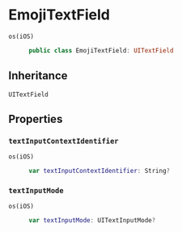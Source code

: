 # EmojiTextField

<dl>
<dt><code>os(iOS)</code></dt>
<dd>

``` swift
public class EmojiTextField: UITextField
```

</dd>
</dl>

## Inheritance

`UITextField`

## Properties

### `textInputContextIdentifier`

<dl>
<dt><code>os(iOS)</code></dt>
<dd>

``` swift
var textInputContextIdentifier: String?
```

</dd>
</dl>

### `textInputMode`

<dl>
<dt><code>os(iOS)</code></dt>
<dd>

``` swift
var textInputMode: UITextInputMode?
```

</dd>
</dl>
